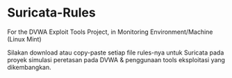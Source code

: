 # Suricata-Rules
For the DVWA Exploit Tools Project, in Monitoring Environment/Machine (Linux Mint)

Silakan download atau copy-paste setiap file rules-nya untuk Suricata pada proyek simulasi peretasan pada DVWA & penggunaan tools eksploitasi yang dikembangkan.
